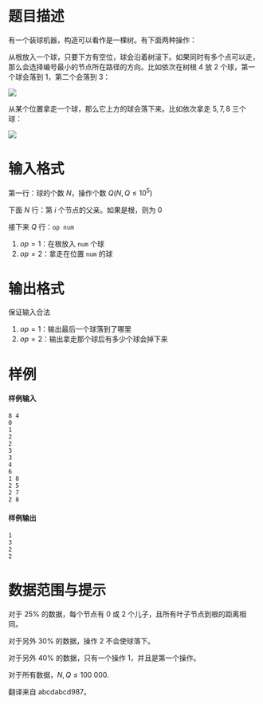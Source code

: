 
# 题目描述

有一个装球机器，构造可以看作是一棵树。有下面两种操作：

从根放入一个球，只要下方有空位，球会沿着树滚下。如果同时有多个点可以走，那么会选择编号最小的节点所在路径的方向。比如依次在树根 $4$ 放 $2$ 个球，第一个球会落到 $1$，第二个会落到 $3$：

![](/source/loj/2682/img/aHR0cHM6Ly9pLmxvbGkubmV0LzIwMTgvMDYvMDIvNWIxMjYzODkxYzExNy5qcGc=.jpg)

从某个位置拿走一个球，那么它上方的球会落下来。比如依次拿走 $5, 7, 8$ 三个球：

![](/source/loj/2682/img/aHR0cHM6Ly9pLmxvbGkubmV0LzIwMTgvMDYvMDIvNWIxMjYzODkxYzExNy5qcGc=.jpg)

# 输入格式

第一行：球的个数 $N$，操作个数 $Q(N, Q \le 10^5)$

下面 $N$ 行：第 $i$ 个节点的父亲。如果是根，则为 $0$

接下来 $Q$ 行：`op num`

1. $op = 1$：在根放入 `num` 个球
2. $op = 2$：拿走在位置 `num` 的球

# 输出格式

保证输入合法

1. $op = 1$：输出最后一个球落到了哪里
2. $op = 2$：输出拿走那个球后有多少个球会掉下来

# 样例

#### 样例输入
```plain
8 4
0
1
2
2
3
3
4
6
1 8
2 5
2 7
2 8
```

#### 样例输出
```plain
1
3
2
2
```

# 数据范围与提示

对于 $25\%$ 的数据，每个节点有 $0$ 或 $2$ 个儿子，且所有叶子节点到根的距离相同。

对于另外 $30\%$ 的数据，操作 $2$ 不会使球落下。

对于另外 $40\%$ 的数据，只有一个操作 $1$，并且是第一个操作。

对于所有数据，$N, Q \le 100\ 000$.

翻译来自 abcdabcd987。

